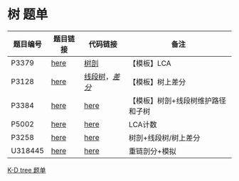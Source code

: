 # 树 题单

题目编号 | 题目链接 | 代码链接 | 备注
---|---|---|---
P3379 | [here](https://www.luogu.com.cn/problem/P3379) | [树剖](/sol/luogu/P3379.cpp) | 【模板】LCA
P3128 | [here](https://www.luogu.com.cn/problem/P3128) | [线段树](/sol/luogu/P3128-2.cpp)，[_差分_](/sol/luogu/P3128-1.cpp) | 【模板】树上差分
P3384 | [here](https://www.luogu.com.cn/problem/P3384) | [here](/sol/luogu/P3384.cpp) | 【模板】树剖+线段树维护路径和子树
P5002 | [here](https://www.luogu.com.cn/problem/P5002) | [here](/sol/luogu/P5002.cpp) | LCA计数
P3258 | [here](https://www.luogu.com.cn/problem/P3258) | [here](/sol/luogu/P3258.cpp) | 树剖+线段树/树上差分
U318445 | [here](https://www.luogu.com.cn/problem/U318445) | [here](/sol/luogu/U318445.cpp) | 重链剖分+模拟

[K-D tree 题单](https://www.luogu.com.cn/training/407524#problems)